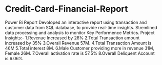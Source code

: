 # Credit-Card-Financial-Report
Power Bi Report
Devoloped an interactive report using transaction and customer data from SQL database, to provide real-time insights.
Stremlined data processing and analysis to monitor Key Performence Metrics.
Project Insights:-
        1.Revenue Increased by 28%
        2.Total Transaction amount increased by 35%
        3.Overall Revenue 57M.
        4.Total Transaction Amount is 46M
        5.Total interest 8M.
        6.Male Customer providing more in revenue 31M, Female 26M.
        7.Overall activation rate is 57.5%
        8.Overall Deliquent Account is 6.06%
